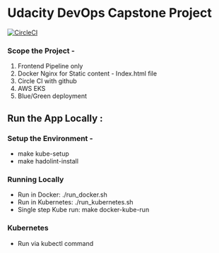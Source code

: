 # Udacity DevOps Capstone Project

[![CircleCI](https://circleci.com/gh/vikrampanth/capstone-p5-udacity/tree/main.svg?style=svg)](https://circleci.com/gh/vikrampanth/capstone-p5-udacity/tree/main)

### Scope the Project - 
1. Frontend Pipeline only
2. Docker Nginx for Static content - Index.html file
3. Circle CI with github
4. AWS EKS 
5. Blue/Green deployment

## Run the App Locally :

### Setup the Environment -
- make kube-setup
- make hadolint-install

### Running Locally 
- Run in Docker: ./run_docker.sh
- Run in Kubernetes: ./run_kubernetes.sh
- Single step Kube run: make docker-kube-run

### Kubernetes
- Run via kubectl command




